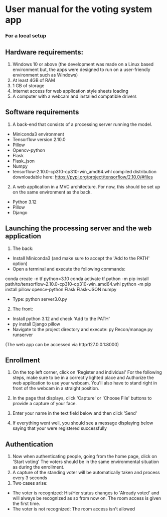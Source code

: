 # User manual for the voting system app
### For a local setup


## Hardware requirements:
1. Windows 10 or above (the development was made on a Linux based environment but, the apps were designed to run on a user-friendly environment such as Windows)
2. At least 4GB of RAM
3. 1 GB of storage
4. Internet access for web application style sheets loading
5. A computer with a webcam and installed compatible drivers

## Software requirements
1. A back-end that consists of a processing server running the model.

* Miniconda3 environment 
* Tensorflow version 2.10.0 
* Pillow 
* Opencv-python 
* Flask 
* Flask_json 
* Numpy
* tensorflow-2.10.0-cp310-cp310-win_amd64.whl compiled distribution downloadable here: https://pypi.org/project/tensorflow/2.10.0/#files

2. A web application in a MVC architecture. For now, this should be set up on the same environment as the back. 
* Python 3.12
* Pillow 
* Django

## Launching the processing server and the web application

1. The back: 
* Install Miniconda3 (and make sure to accept the 'Add to the PATH' option)
* Open a terminal and execute the following commands:

conda create -n tf python=3.10
conda activate tf
python -m pip install path/to/tensorflow-2.10.0-cp310-cp310-win_amd64.whl
python -m pip install pillow opencv-python Flask Flask-JSON numpy

* Type: python server3.0.py

2. The front: 
* Install python 3.12 and check 'Add to the PATH' 
* py install Django pillow
* Navigate to the project directory and execute: 
py Recon/manage.py runserver

(The web app can be accessed via http:127.0.0.1:8000)


## Enrollment
1. On the top left corner, click on  'Register and individual'
For the following steps, make sure to be in a correctly lighted place and Authorize the web application to use your webcam.
You'll also have to stand right in front of the webcam in a straight position.

2. In the page that displays, click 'Capture' or 'Choose File' buttons to provide a capture of your face.
3. Enter your name in the text field below and then click 'Send'
4. If everything went well, you should see a message displaying below saying that your were registered successfully


## Authentication
1. Now when authenticating people, going from the home page, click on 'Start voting'
The voters should be in the same environmental situation as during the enrollment.
2.  A capture of the standing voter will be automatically taken and process every 3 seconds
3. Two cases arise:
* The voter is recognized: His/Her status changes to 'Already voted' and will always be recognized as so from now on. The room access is given the first time.
* The voter is not recognized: The room access isn't allowed





